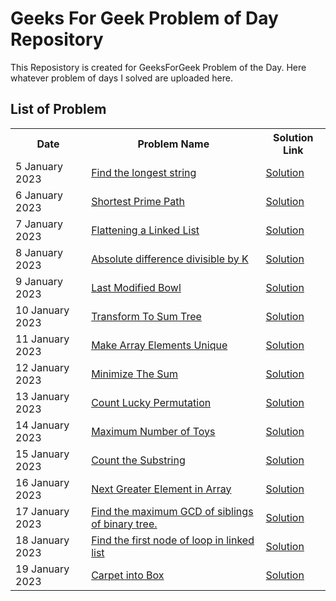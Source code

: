 <h1>Geeks For Geek Problem of Day Repository</h1>
<p>
This Reposistory is created for GeeksForGeek Problem of the Day. Here whatever problem of days I
solved are uploaded here. 
</p>
<h2>List of Problem</h2>
<table>
<tr>
<th>Date</th>
<th>Problem Name</th>
<th>Solution Link</th>
</tr>
<tr>
<td>5 January 2023</td>
<td><a href="https://practice.geeksforgeeks.org/problems/8d157f11af5416087251513cfc38ffc4d23be308/1">Find the longest string</a></td>
<td><a href="https://github.com/pratikvairat/Problem_Of_Day_GFG/blob/main/LongestString.cpp">Solution</td>
<tr>

<td>6 January 2023</td>
<td><a href="https://practice.geeksforgeeks.org/problems/1646a9b5169d7571cf672f2a31533af083d1f479/1">Shortest Prime Path</a></td>
<td><a href="https://github.com/pratikvairat/Problem_Of_Day_GFG/blob/main/Shortest_Prime_Path.cpp">Solution</td>
</tr>
<tr>
<td>7 January 2023</td>
<td><a href="https://practice.geeksforgeeks.org/problems/da62a798bca208c7a678c133569c3dc7f5b73500/1">Flattening a Linked List</a></td>
<td><a href="https://github.com/pratikvairat/Problem_Of_Day_GFG/blob/main/Flatten_A_Linked_List.cpp">Solution</a></td>
</tr>
<tr>
<td>8 January 2023</td>
<td><a href="https://practice.geeksforgeeks.org/problems/e0059183c88ab680b2f73f7d809fb8056fe9dc43/1">Absolute difference divisible by K</a></td>
<td><a href="https://github.com/pratikvairat/Problem_Of_Day_GFG/blob/main/Absolute_Diff_Divisiable_By_K.cpp">Solution</a></td>
</tr>
<tr>
<td>9 January 2023</td>
<td><a href="https://practice.geeksforgeeks.org/problems/33af95e5935f1f2a0c3f5083c4b9d0db68e97bd4/1">Last Modified Bowl</a></td>
<td><a href="https://github.com/pratikvairat/Problem_Of_Day_GFG/blob/main/Last_Modified_Bowl.cpp">Solution</a></td>
</tr>
<tr>
<td>10 January 2023</td>
<td><a href="https://practice.geeksforgeeks.org/problems/d7e0ce338b11f0be36877d9c35cc8dfad6636957/1">Transform To Sum Tree</a></td>
<td><a href="https://github.com/pratikvairat/Problem_Of_Day_GFG/blob/main/Transform_To_Sum_Tree.cpp">Solution</a></td>
<tr>
<td>11 January 2023</td>
<td><a href="https://practice.geeksforgeeks.org/problems/6e63df6d2ebdf6408a9b364128bb1123b5b13450/1"> Make Array Elements Unique</a></td>
<td><a href="https://github.com/pratikvairat/Problem_Of_Day_GFG/blob/main/Make_array_Unique.cpp">Solution</a></td>
</tr>
<tr>
<td>12 January 2023</td>
<td><a href="https://practice.geeksforgeeks.org/problems/86e609332c9ef4f6b8aa79db11a6c0808c4a1bca/1">Minimize The Sum</a></td>
<td><a href="https://github.com/pratikvairat/Problem_Of_Day_GFG/blob/main/Minimize_Sum.cpp">Solution</a></td>
</tr>
<tr>
<td>13 January 2023</td>
<td><a href="https://practice.geeksforgeeks.org/problems/e9e2da3de3eb35679ca7e17b752ae877635f1a26/1">Count Lucky Permutation</a></td>
<td><a href="https://github.com/pratikvairat/Problem_Of_Day_GFG/blob/main/Count_Lucky_Permutation.cpp">Solution</a></td>
</tr>
<tr>
<td>14 January 2023</td>
<td><a href="https://practice.geeksforgeeks.org/problems/maximum-number-of-toys/1">Maximum Number of Toys</td>
<td><a href="https://github.com/pratikvairat/Problem_Of_Day_GFG/blob/main/Maximum_No_Of_Toys.cpp">Solution</td>
</tr>
<tr>
<td>15 January 2023</td>
<td><a href="https://practice.geeksforgeeks.org/problems/f72994353d123b925ff20f0694b662191df03ea2/1">Count the Substring</a></td>
<td><a href="https://github.com/pratikvairat/Problem_Of_Day_GFG/blob/main/Count_The_Substrings.cpp">Solution</a></td>
</tr>
<tr>
<td>16 January 2023</td>
<td><a href="https://practice.geeksforgeeks.org/problems/214734e358208c1c6811d9b237b518f6b3c3c094/1">Next Greater Element in Array</a></td>
<td><a href="https://github.com/pratikvairat/Problem_Of_Day_GFG/blob/main/Next_Greater_Elements.cpp">Solution</a></td>
</tr>
<tr>
<td>17 January 2023</td>
<td><a href="https://practice.geeksforgeeks.org/problems/6eb51dc638ee1b936f38d1ab4b2f7062d4425463/1">Find the maximum GCD of siblings of binary tree.</a></td>
<td><a href="https://github.com/pratikvairat/Problem_Of_Day_GFG/blob/main/maxGCD.cpp">Solution</td>
</tr>
<tr>
<td>18 January 2023</td>
<td><a href="https://practice.geeksforgeeks.org/problems/44bb5287b98797782162ffe3d2201621f6343a4b/1">Find the first node of loop in linked list</a></td>
<td><a href="https://github.com/pratikvairat/Problem_Of_Day_GFG/blob/main/Find_first_node.cpp">Solution</a></td>
</tr>
<tr>
<td>19 January 2023</td>
<td><a href="https://practice.geeksforgeeks.org/problems/230d87552a332a2970b2092451334a007f2b0eec/1">Carpet into Box</a></td>
<td><a href="https://github.com/pratikvairat/Problem_Of_Day_GFG/blob/main/Carpet_into_Box.cpp">Solution</a></td>
</table>
